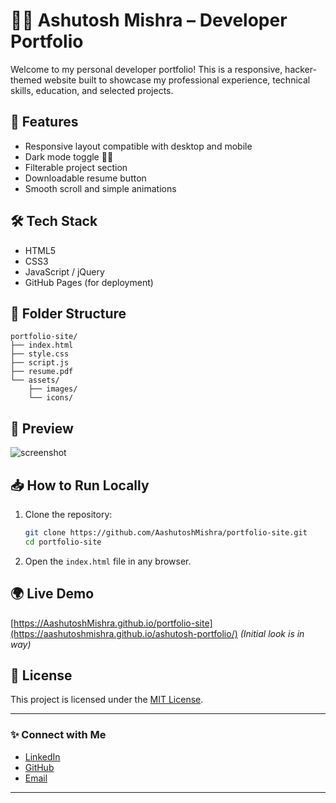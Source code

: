 # 👨‍💻 Ashutosh Mishra – Developer Portfolio

Welcome to my personal developer portfolio! This is a responsive, hacker-themed website built to showcase my professional experience, technical skills, education, and selected projects.

## 🚀 Features

- Responsive layout compatible with desktop and mobile
- Dark mode toggle 🌙🌓
- Filterable project section
- Downloadable resume button
- Smooth scroll and simple animations

## 🛠️ Tech Stack

- HTML5
- CSS3
- JavaScript / jQuery
- GitHub Pages (for deployment)

## 📂 Folder Structure

```
portfolio-site/
├── index.html
├── style.css
├── script.js
├── resume.pdf
└── assets/
    ├── images/
    └── icons/
```

## 📸 Preview

![screenshot](assets/images/screenshot.png)

## 📥 How to Run Locally

1. Clone the repository:
   ```bash
   git clone https://github.com/AashutoshMishra/portfolio-site.git
   cd portfolio-site
   ```

2. Open the `index.html` file in any browser.

## 🌍 Live Demo

[https://AashutoshMishra.github.io/portfolio-site](https://aashutoshmishra.github.io/ashutosh-portfolio/) *(Initial look is in way)*

## 📄 License

This project is licensed under the [MIT License](LICENSE).

---

### ✨ Connect with Me

- [LinkedIn](https://www.linkedin.com/in/ashutosh-mishra-3b3b39111/)
- [GitHub](https://github.com/AashutoshMishra)
- [Email](mailto:maashutoshkr30@gmail.com)

---
